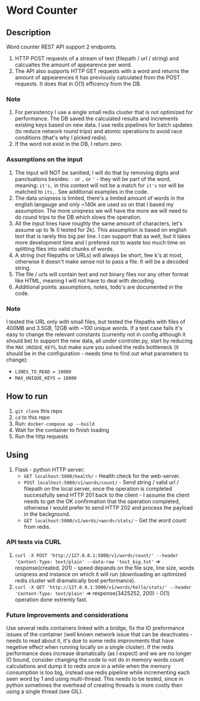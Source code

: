 # Word Counter

## Description
Word counter REST API support 2 endpoints.
1. HTTP POST requests of a stream of text (filepath / url / string) and calcualtes the amount of appearence per word.
1. The API also supports HTTP GET requests with a word and returns the amount of appearences it has previously calculated from the POST requests. It does that in O(1) efficency from the DB.

### Note
1. For persistency I use a single small redis cluster that is not optimized for performance. The DB saved the calculated results and increments existing keys based on new data. I use redis pipelines for batch updates (to reduce network round trips) and atomic operations to avoid race conditions (that's why I picked redis).
1. If the word not exist in the DB, I return zero.

### Assumptions on the input
1. The input will NOT be sanitied, I will do that by removing digits and panctuations besides: `-` or `,` or `'` - they will be part of the word, meaning: `it's,` in this context will not be a match for `it's` nor will be matched to `its,`. See additional examples in the code.
1. The data uniqness is limited, there's a limited amount of words in the english langauge and only ~140k are used so on that I based my assumption. The more uniqness we will have the more we will need to do round trips to the DB which slows the operation.
1. All the input lines have roughly the same amount of characters, let's assume up to 1k (I tested for 2k). This assumption is based on english text that is rarely this big per line. I can support that as well, but it takes more development time and I prefered not to waste too much time on splitting files into valid chunks of words.
1. A string (not filepaths or URLs) will always be short, few k's at most, otherwise it doesn't make sense not to pass a file. It will be a decoded string.
1. The file / urls will contain text and not binary files nor any other format like HTML, meaning I will not have to deal with decoding.
1. Additional points: assumptions, notes, todo's are documented in the code.

### Note
I tested the URL only with small files, but tested the filepaths with files of 400MB and 3.5GB, 12GB with ~100 unique words. If a test case fails it's easy to change the relevant constants (currently not in config although it should be) to support the new data, all under controler.py, start by reducing the `MAX_UNIQUE_KEYS`, but make sure you solved the redis bottleneck (it should be in the configuration - needs time to find out what parameters to change):
* `LINES_TO_READ = 10000`
* `MAX_UNIQUE_KEYS = 10000`

## How to run
1. `git clone` this repo
1. `cd` to this repo
1. Run: `docker-compose up --build`
1. Wait for the container to finish loading
1. Run the http requests

## Using
1. Flask - python HTTP server:
   * `GET localhost:5000/health/` - Health check for the web-server.
   * `POST localhost:5000/v1/words/count/` - Send string / valid url / filepath on the local server, once the operation is completed successfully send HTTP 201 back to the client - I assume the client needs to get the OK confirmation that the operation completed, otherwise I would prefer to send HTTP 202 and process the payload in the background.
   * `GET localhost:5000/v1/words/<word>/stats/` - Get the word count from redis.

### API tests via CURL
1. `curl -X POST 'http://127.0.0.1:5000/v1/words/count/' --header 'Content-Type: text/plain' --data-raw 'test_big.txt'` => response(created, 201) - speed depands on the file size, line size, words uniqness and instance on which it will run (downloading an optimized redis cluster will dramatically bost performance).
1. `curl -X GET 'http://127.0.0.1:5000/v1/words/hello/stats/' --header 'Content-Type: text/plain'` => response(3425252, 200) - O(1) operation done extremly fast.

### Future Improvements and considerations
Use several redis containers linked with a bridge, fix the IO preformance issues of the container (well known network issue that can be deactivates - needs to read about it, it's due to some redis improvments that have negetive effect when running locally on a single cluster).
If the redis performance does increase dramatically (as I expect) and we are no longer IO bound, consider changing the code to not do in memory words count calculations and dump it to redis once in a while when the memory consumption is too big, instead use redis pipeline while incrementing each seen word by 1 and using multi-thread. This needs to be tested, since in python sometimes the overhead of creating threads is more costly then using a single thread (see GIL).
